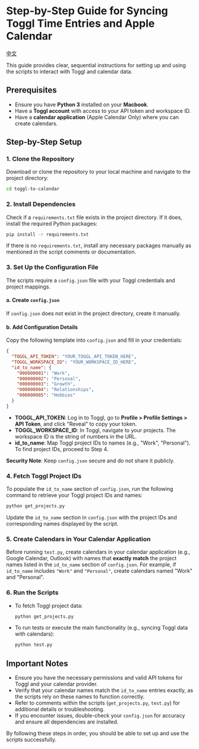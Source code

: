 # Step-by-Step Guide for Syncing Toggl Time Entries and Apple Calendar

[中文](README.zh.md)

This guide provides clear, sequential instructions for setting up and using the scripts to interact with Toggl and calendar data.

## Prerequisites
- Ensure you have **Python 3** installed on your **Macbook**.
- Have a **Toggl account** with access to your API token and workspace ID.
- Have a **calendar application** (Apple Calendar Only) where you can create calendars.

## Step-by-Step Setup

### 1. Clone the Repository
Download or clone the repository to your local machine and navigate to the project directory:
```bash
cd toggl-to-calendar
```

### 2. Install Dependencies
Check if a `requirements.txt` file exists in the project directory. If it does, install the required Python packages:
```bash
pip install -r requirements.txt
```
If there is no `requirements.txt`, install any necessary packages manually as mentioned in the script comments or documentation.

### 3. Set Up the Configuration File
The scripts require a `config.json` file with your Toggl credentials and project mappings.

#### a. Create `config.json`
If `config.json` does not exist in the project directory, create it manually.

#### b. Add Configuration Details
Copy the following template into `config.json` and fill in your credentials:
```json
{
  "TOGGL_API_TOKEN": "YOUR_TOGGL_API_TOKEN_HERE",
  "TOGGL_WORKSPACE_ID": "YOUR_WORKSPACE_ID_HERE",
  "id_to_name": {
    "000000001": "Work",
    "000000002": "Personal",
    "000000003": "Growth",
    "000000004": "Relationships",
    "000000005": "Hobbies"
  }
}
```
- **TOGGL_API_TOKEN**: Log in to Toggl, go to **Profile > Profile Settings > API Token**, and click "Reveal" to copy your token.
- **TOGGL_WORKSPACE_ID**: In Toggl, navigate to your projects. The workspace ID is the string of numbers in the URL.
- **id_to_name**: Map Toggl project IDs to names (e.g., "Work", "Personal"). To find project IDs, proceed to Step 4.

**Security Note**: Keep `config.json` secure and do not share it publicly.

### 4. Fetch Toggl Project IDs
To populate the `id_to_name` section of `config.json`, run the following command to retrieve your Toggl project IDs and names:
```bash
python get_projects.py
```
Update the `id_to_name` section in `config.json` with the project IDs and corresponding names displayed by the script.

### 5. Create Calendars in Your Calendar Application
Before running `test.py`, create calendars in your calendar application (e.g., Google Calendar, Outlook) with names that **exactly match** the project names listed in the `id_to_name` section of `config.json`. For example, if `id_to_name` includes `"Work"` and `"Personal"`, create calendars named "Work" and "Personal".

### 6. Run the Scripts
- To fetch Toggl project data:
  ```bash
  python get_projects.py
  ```
- To run tests or execute the main functionality (e.g., syncing Toggl data with calendars):
  ```bash
  python test.py
  ```

## Important Notes
- Ensure you have the necessary permissions and valid API tokens for Toggl and your calendar provider.
- Verify that your calendar names match the `id_to_name` entries exactly, as the scripts rely on these names to function correctly.
- Refer to comments within the scripts (`get_projects.py`, `test.py`) for additional details or troubleshooting.
- If you encounter issues, double-check your `config.json` for accuracy and ensure all dependencies are installed.

By following these steps in order, you should be able to set up and use the scripts successfully.